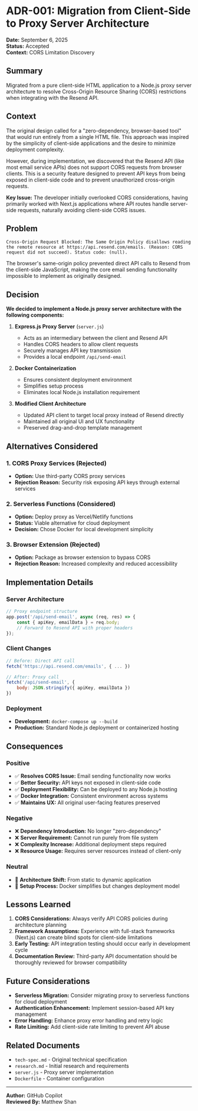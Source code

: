 # ADR-001: Migration from Client-Side to Proxy Server Architecture

**Date:** September 6, 2025  
**Status:** Accepted  
**Context:** CORS Limitation Discovery  

## Summary

Migrated from a pure client-side HTML application to a Node.js proxy server architecture to resolve Cross-Origin Resource Sharing (CORS) restrictions when integrating with the Resend API.

## Context

The original design called for a "zero-dependency, browser-based tool" that would run entirely from a single HTML file. This approach was inspired by the simplicity of client-side applications and the desire to minimize deployment complexity.

However, during implementation, we discovered that the Resend API (like most email service APIs) does not support CORS requests from browser clients. This is a security feature designed to prevent API keys from being exposed in client-side code and to prevent unauthorized cross-origin requests.

**Key Issue:** The developer initially overlooked CORS considerations, having primarily worked with Next.js applications where API routes handle server-side requests, naturally avoiding client-side CORS issues.

## Problem

```
Cross-Origin Request Blocked: The Same Origin Policy disallows reading the remote resource at https://api.resend.com/emails. (Reason: CORS request did not succeed). Status code: (null).
```

The browser's same-origin policy prevented direct API calls to Resend from the client-side JavaScript, making the core email sending functionality impossible to implement as originally designed.

## Decision

**We decided to implement a Node.js proxy server architecture with the following components:**

1. **Express.js Proxy Server** (`server.js`)
   - Acts as an intermediary between the client and Resend API
   - Handles CORS headers to allow client requests
   - Securely manages API key transmission
   - Provides a local endpoint `/api/send-email`

2. **Docker Containerization**
   - Ensures consistent deployment environment
   - Simplifies setup process
   - Eliminates local Node.js installation requirement

3. **Modified Client Architecture**
   - Updated API client to target local proxy instead of Resend directly
   - Maintained all original UI and UX functionality
   - Preserved drag-and-drop template management

## Alternatives Considered

### 1. CORS Proxy Services (Rejected)
- **Option:** Use third-party CORS proxy services
- **Rejection Reason:** Security risk exposing API keys through external services

### 2. Serverless Functions (Considered)
- **Option:** Deploy proxy as Vercel/Netlify functions
- **Status:** Viable alternative for cloud deployment
- **Decision:** Chose Docker for local development simplicity

### 3. Browser Extension (Rejected)
- **Option:** Package as browser extension to bypass CORS
- **Rejection Reason:** Increased complexity and reduced accessibility

## Implementation Details

### Server Architecture
```javascript
// Proxy endpoint structure
app.post('/api/send-email', async (req, res) => {
    const { apiKey, emailData } = req.body;
    // Forward to Resend API with proper headers
});
```

### Client Changes
```javascript
// Before: Direct API call
fetch('https://api.resend.com/emails', { ... })

// After: Proxy call
fetch('/api/send-email', { 
    body: JSON.stringify({ apiKey, emailData }) 
})
```

### Deployment
- **Development:** `docker-compose up --build`
- **Production:** Standard Node.js deployment or containerized hosting

## Consequences

### Positive
- ✅ **Resolves CORS Issue:** Email sending functionality now works
- ✅ **Better Security:** API keys not exposed in client-side code
- ✅ **Deployment Flexibility:** Can be deployed to any Node.js hosting
- ✅ **Docker Integration:** Consistent environment across systems
- ✅ **Maintains UX:** All original user-facing features preserved

### Negative
- ❌ **Dependency Introduction:** No longer "zero-dependency"
- ❌ **Server Requirement:** Cannot run purely from file system
- ❌ **Complexity Increase:** Additional deployment steps required
- ❌ **Resource Usage:** Requires server resources instead of client-only

### Neutral
- 🔄 **Architecture Shift:** From static to dynamic application
- 🔄 **Setup Process:** Docker simplifies but changes deployment model

## Lessons Learned

1. **CORS Considerations:** Always verify API CORS policies during architecture planning
2. **Framework Assumptions:** Experience with full-stack frameworks (Next.js) can create blind spots for client-side limitations
3. **Early Testing:** API integration testing should occur early in development cycle
4. **Documentation Review:** Third-party API documentation should be thoroughly reviewed for browser compatibility

## Future Considerations

- **Serverless Migration:** Consider migrating proxy to serverless functions for cloud deployment
- **Authentication Enhancement:** Implement session-based API key management
- **Error Handling:** Enhance proxy error handling and retry logic
- **Rate Limiting:** Add client-side rate limiting to prevent API abuse

## Related Documents

- `tech-spec.md` - Original technical specification
- `research.md` - Initial research and requirements
- `server.js` - Proxy server implementation
- `Dockerfile` - Container configuration

---

**Author:** GitHub Copilot  
**Reviewed By:** Matthew Shan
